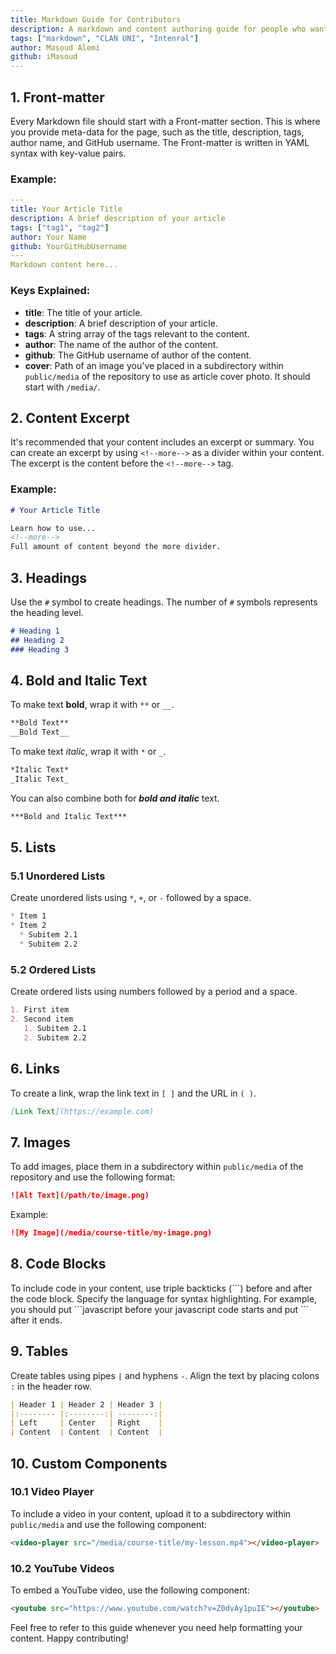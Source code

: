 ```yaml
---
title: Markdown Guide for Contributors
description: A markdown and content authoring guide for people who want to contribute to CLAN UNI!
tags: ["markdown", "CLAN UNI", "Intenral"]
author: Masoud Alemi
github: iMasoud
---
```


## 1. Front-matter
Every Markdown file should start with a Front-matter section. This is where you provide meta-data for the page, such as the title, description, tags, author name, and GitHub username. The Front-matter is written in YAML syntax with key-value pairs.

### Example:

```yaml
---
title: Your Article Title
description: A brief description of your article
tags: ["tag1", "tag2"]
author: Your Name
github: YourGitHubUsername
---
Markdown content here...
```

### Keys Explained:
- **title**: The title of your article.
- **description**: A brief description of your article.
- **tags**: A string array of the tags relevant to the content.
- **author**: The name of the author of the content.
- **github**: The GitHub username of author of the content.
- **cover**: Path of an image you've placed in a subdirectory within `public/media` of the repository to use as article cover photo. It should start with `/media/`.

## 2. Content Excerpt
It's recommended that your content includes an excerpt or summary. You can create an excerpt by using `<!--more-->` as a divider within your content. The excerpt is the content before the `<!--more-->` tag.

### Example:

```markdown
# Your Article Title

Learn how to use...
<!--more-->
Full amount of content beyond the more divider.
```

## 3. Headings
Use the `#` symbol to create headings. The number of `#` symbols represents the heading level.

```markdown
# Heading 1
## Heading 2
### Heading 3
```

## 4. Bold and Italic Text
To make text **bold**, wrap it with `**` or `__`.

```markdown
**Bold Text**
__Bold Text__
```

To make text *italic*, wrap it with `*` or `_`.

```markdown
*Italic Text*
_Italic Text_
```

You can also combine both for ***bold and italic*** text.

```markdown
***Bold and Italic Text***
```

## 5. Lists
### 5.1 Unordered Lists
Create unordered lists using `*`, `+`, or `-` followed by a space.

```markdown
* Item 1
* Item 2
  * Subitem 2.1
  * Subitem 2.2
```

### 5.2 Ordered Lists
Create ordered lists using numbers followed by a period and a space.

```markdown
1. First item
2. Second item
   1. Subitem 2.1
   2. Subitem 2.2
```

## 6. Links
To create a link, wrap the link text in `[ ]` and the URL in `( )`.

```markdown
[Link Text](https://example.com)
```

## 7. Images
To add images, place them in a subdirectory within `public/media` of the repository and use the following format:

```markdown
![Alt Text](/path/to/image.png)
```

Example:

```markdown
![My Image](/media/course-title/my-image.png)
```

## 8. Code Blocks
To include code in your content, use triple backticks (&#96;&#96;&#96;) before and after the code block. Specify the language for syntax highlighting.
For example, you should put &#96;&#96;&#96;javascript before your javascript code starts and put &#96;&#96;&#96; after it ends.

## 9. Tables
Create tables using pipes `|` and hyphens `-`. Align the text by placing colons `:` in the header row.

```markdown
| Header 1 | Header 2 | Header 3 |
|:-------- |:--------:| --------:|
| Left     | Center   | Right    |
| Content  | Content  | Content  |
```

## 10. Custom Components
### 10.1 Video Player
To include a video in your content, upload it to a subdirectory within `public/media` and use the following component:

```html
<video-player src="/media/course-title/my-lesson.mp4"></video-player>
```

### 10.2 YouTube Videos
To embed a YouTube video, use the following component:

```html
<youtube src="https://www.youtube.com/watch?v=Z0dvAy1puIE"></youtube>
```


Feel free to refer to this guide whenever you need help formatting your content. Happy contributing!